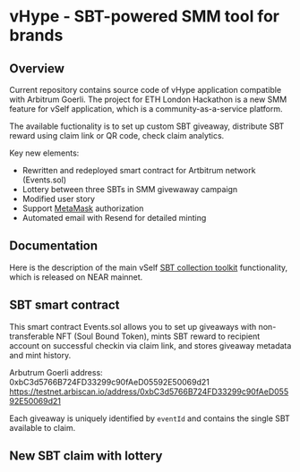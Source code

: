 # vHype - SBT-powered SMM tool for brands

## Overview

Current repository contains source code of vHype application compatible with Arbitrum Goerli. The project for ETH London Hackathon is a new SMM feature for vSelf application, which is a community-as-a-service platform.

The available fuctionality is to set up custom SBT giveaway, distribute SBT reward using claim link or QR code, check claim analytics.

Key new elements:

- Rewritten and redeployed smart contract for Artbitrum network (Events.sol)
- Lottery between three SBTs in SMM givewaway campaign
- Modified user story
- Support [MetaMask](https://metamask.io/) authorization
- Automated email with Resend for detailed minting

## Documentation

Here is the description of the main vSelf [SBT collection toolkit](https://vself-project.gitbook.io/vself-project-documentation/sbt-collection-toolkit) functionality, which is released on NEAR mainnet.

## SBT smart contract

This smart contract Events.sol allows you to set up giveaways with non-transferable NFT (Soul Bound Token), mints SBT reward to recipient account on successful checkin via claim link, and stores giveaway metadata and mint history.

Arbutrum Goerli address: 0xbC3d5766B724FD33299c90fAeD05592E50069d21
https://testnet.arbiscan.io/address/0xbC3d5766B724FD33299c90fAeD05592E50069d21

Each giveaway is uniquely identified by `eventId` and contains the single SBT available to claim.

## New SBT claim with lottery
